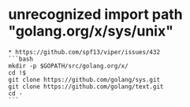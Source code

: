 # unrecognized import path "golang.org/x/sys/unix"
    * https://github.com/spf13/viper/issues/432
    ```bash
    mkdir -p $GOPATH/src/golang.org/x/
    cd !$
    git clone https://github.com/golang/sys.git
    git clone https://github.com/golang/text.git
    cd -
    ```